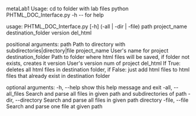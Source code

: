metaLab1
Usage: cd to folder with lab files python PHTML_DOC_Interface.py -h -- for help

usage: PHTML_DOC_Interface.py [-h] (-all | -dir | -file) path project_name destination_folder version del_html

positional arguments: 
	path Path to directory with subdirectories|directory|file 
	project_name User's name for project 
	destination_folder Path to folder where html files will be saved, if folder not exists, creates it 
	version User's version num of project 
	del_html If True: deletes all html files in destination folder, if False: just add html files to html files that already exist in destination folder

optional arguments: -h, --help show this help message and exit 
-all, --all_files Search and parse all files in given path and subdirectories of path 
-dir, --directory Search and parse all files in given path directory 
-file, --file Search and parse one file at given path
